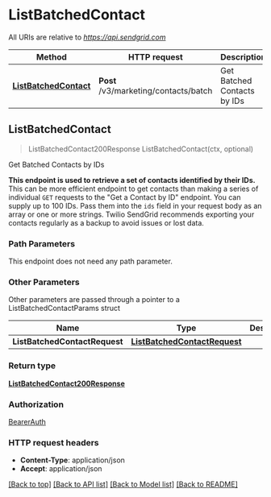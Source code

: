 # ListBatchedContact

All URIs are relative to *https://api.sendgrid.com*

Method | HTTP request | Description
------------- | ------------- | -------------
[**ListBatchedContact**](ListBatchedContact.md#ListBatchedContact) | **Post** /v3/marketing/contacts/batch | Get Batched Contacts by IDs



## ListBatchedContact

> ListBatchedContact200Response ListBatchedContact(ctx, optional)

Get Batched Contacts by IDs

**This endpoint is used to retrieve a set of contacts identified by their IDs.**  This can be more efficient endpoint to get contacts than making a series of individual `GET` requests to the \"Get a Contact by ID\" endpoint.  You can supply up to 100 IDs. Pass them into the `ids` field in your request body as an array or one or more strings.  Twilio SendGrid recommends exporting your contacts regularly as a backup to avoid issues or lost data.

### Path Parameters

This endpoint does not need any path parameter.

### Other Parameters

Other parameters are passed through a pointer to a ListBatchedContactParams struct


Name | Type | Description
------------- | ------------- | -------------
**ListBatchedContactRequest** | [**ListBatchedContactRequest**](ListBatchedContactRequest.md) | 

### Return type

[**ListBatchedContact200Response**](ListBatchedContact200Response.md)

### Authorization

[BearerAuth](../README.md#BearerAuth)

### HTTP request headers

- **Content-Type**: application/json
- **Accept**: application/json

[[Back to top]](#) [[Back to API list]](../README.md#documentation-for-api-endpoints)
[[Back to Model list]](../README.md#documentation-for-models)
[[Back to README]](../README.md)

